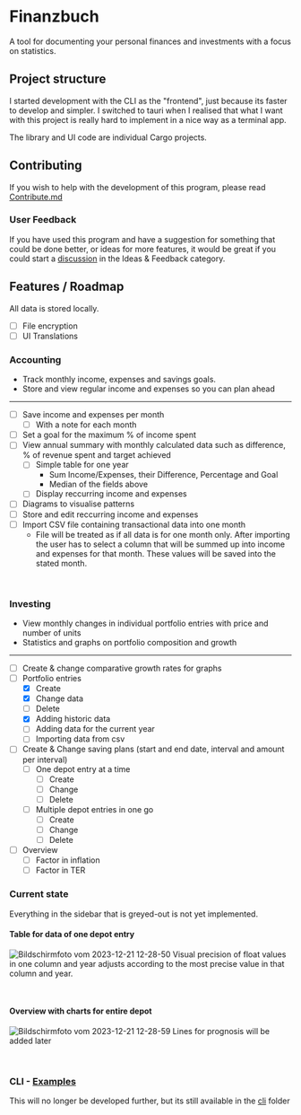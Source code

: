 # Finanzbuch
A tool for documenting your personal finances and investments with a focus on statistics.

## Project structure
I started development with the CLI as the "frontend", just because its faster to develop and simpler. I switched to tauri when I realised that what I want with this project is really hard to implement in a nice way as a terminal app.

The library and UI code are individual Cargo projects.


## Contributing
If you wish to help with the development of this program, please read [Contribute.md](/CONTRIBUTE.md)

### User Feedback
If you have used this program and have a suggestion for something that could be done better, or ideas for more features, it would be great if you could start a [discussion](https://github.com/robertosw/finanzbuch/discussions/categories/ideas-feedback) in the Ideas & Feedback category.

## Features / Roadmap
All data is stored locally.
- [ ] File encryption
- [ ] UI Translations

### Accounting

- Track monthly income, expenses and savings goals.
- Store and view regular income and expenses so you can plan ahead

---

- [ ] Save income and expenses per month
  - [ ] With a note for each month
- [ ] Set a goal for the maximum % of income spent
- [ ] View annual summary with monthly calculated data such as difference, % of revenue spent and target achieved
  - [ ] Simple table for one year
    - Sum Income/Expenses, their Difference, Percentage and Goal
    - Median of the fields above
  - [ ] Display reccurring income and expenses
- [ ] Diagrams to visualise patterns
- [ ] Store and edit reccurring income and expenses
- [ ] Import CSV file containing transactional data into one month
  - File will be treated as if all data is for one month only. After importing the user has to select a column that will be summed up into income and expenses for that month. These values will be saved into the stated month.

<br>

### Investing
- View monthly changes in individual portfolio entries with price and number of units
- Statistics and graphs on portfolio composition and growth

---

- [ ] Create & change comparative growth rates for graphs
- [ ] Portfolio entries
  - [x] Create
  - [x] Change data
  - [ ] Delete
  - [x] Adding historic data
  - [ ] Adding data for the current year
  - [ ] Importing data from csv
- [ ] Create & Change saving plans (start and end date, interval and amount per interval)
  - [ ] One depot entry at a time
    - [ ] Create
    - [ ] Change
    - [ ] Delete
  - [ ] Multiple depot entries in one go
    - [ ] Create
    - [ ] Change
    - [ ] Delete
- [ ] Overview
  - [ ] Factor in inflation
  - [ ] Factor in TER

### Current state
Everything in the sidebar that is greyed-out is not yet implemented.
#### Table for data of one depot entry
![Bildschirmfoto vom 2023-12-21 12-28-50](https://github.com/robertosw/finanzbuch/assets/47303535/5344f357-347f-49f6-a6da-dd83566624f0)
Visual precision of float values in one column and year adjusts according to the most precise value in that column and year.

<br>

#### Overview with charts for entire depot
![Bildschirmfoto vom 2023-12-21 12-28-59](https://github.com/robertosw/finanzbuch/assets/47303535/95df72f1-7925-4f9c-a575-623a443d0107)
Lines for prognosis will be added later

<br>

### CLI - [Examples](./cli/Examples.md)
This will no longer be developed further, but its still available in the [cli](/cli) folder
